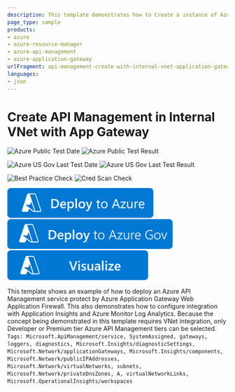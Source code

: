 ```yaml
---
description: This template demonstrates how to Create a instance of Azure API Management on a private network protected by Azure Application Gateway.
page_type: sample
products:
- azure
- azure-resource-manager
- azure-api-management
- azure-application-gateway
urlFragment: api-management-create-with-internal-vnet-application-gateway
languages:
- json
---
```

# Create API Management in Internal VNet with App Gateway

![Azure Public Test Date](https://azurequickstartsservice.blob.core.windows.net/badges/quickstarts/microsoft.apimanagement/api-management-create-with-internal-vnet-application-gateway/PublicLastTestDate.svg)
![Azure Public Test Result](https://azurequickstartsservice.blob.core.windows.net/badges/quickstarts/microsoft.apimanagement/api-management-create-with-internal-vnet-application-gateway/PublicDeployment.svg)

![Azure US Gov Last Test Date](https://azurequickstartsservice.blob.core.windows.net/badges/quickstarts/microsoft.apimanagement/api-management-create-with-internal-vnet-application-gateway/FairfaxLastTestDate.svg)
![Azure US Gov Last Test Result](https://azurequickstartsservice.blob.core.windows.net/badges/quickstarts/microsoft.apimanagement/api-management-create-with-internal-vnet-application-gateway/FairfaxDeployment.svg)

![Best Practice Check](https://azurequickstartsservice.blob.core.windows.net/badges/quickstarts/microsoft.apimanagement/api-management-create-with-internal-vnet-application-gateway/BestPracticeResult.svg)
![Cred Scan Check](https://azurequickstartsservice.blob.core.windows.net/badges/quickstarts/microsoft.apimanagement/api-management-create-with-internal-vnet-application-gateway/CredScanResult.svg)

[![Deploy To Azure](https://raw.githubusercontent.com/Azure/azure-quickstart-templates/master/1-CONTRIBUTION-GUIDE/images/deploytoazure.svg?sanitize=true)](https://portal.azure.com/#create/Microsoft.Template/uri/https%3A%2F%2Fraw.githubusercontent.com%2FAzure%2Fazure-quickstart-templates%2Fmaster%2Fquickstarts%2Fmicrosoft.apimanagement%2Fapi-management-create-with-internal-vnet-application-gateway%2Fazuredeploy.json)
[![Deploy To Azure US Gov](https://raw.githubusercontent.com/Azure/azure-quickstart-templates/master/1-CONTRIBUTION-GUIDE/images/deploytoazuregov.svg?sanitize=true)](https://portal.azure.us/#create/Microsoft.Template/uri/https%3A%2F%2Fraw.githubusercontent.com%2FAzure%2Fazure-quickstart-templates%2Fmaster%2Fquickstarts%2Fmicrosoft.apimanagement%2Fapi-management-create-with-internal-vnet-application-gateway%2Fazuredeploy.json)
[![Visualize](https://raw.githubusercontent.com/Azure/azure-quickstart-templates/master/1-CONTRIBUTION-GUIDE/images/visualizebutton.svg?sanitize=true)](http://armviz.io/#/?load=https%3A%2F%2Fraw.githubusercontent.com%2FAzure%2Fazure-quickstart-templates%2Fmaster%2Fquickstarts%2Fmicrosoft.apimanagement%2Fapi-management-create-with-internal-vnet-application-gateway%2Fazuredeploy.json)

This template shows an example of how to deploy an Azure API Management service protect by Azure Application Gateway Web Application Firewall.  This also demonstrates how to configure integration with Application Insights and Azure Monitor Log Analytics.  Because the concept being demonstrated in this template requires VNet integration, only Developer or Premium tier Azure API Management tiers can be selected.
`Tags: Microsoft.ApiManagement/service, SystemAssigned, gateways, loggers, diagnostics, Microsoft.Insights/diagnosticSettings, Microsoft.Network/applicationGateways, Microsoft.Insights/components, Microsoft.Network/publicIPAddresses, Microsoft.Network/virtualNetworks, subnets, Microsoft.Network/privateDnsZones, A, virtualNetworkLinks, Microsoft.OperationalInsights/workspaces`
